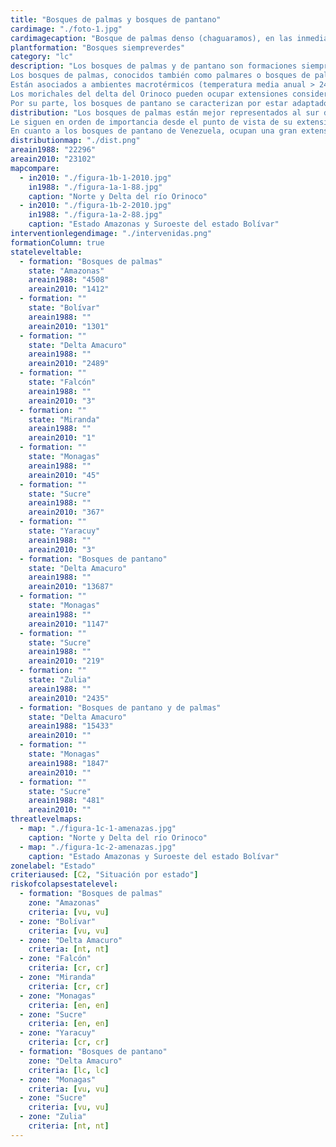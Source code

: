 ```yaml
---
title: "Bosques de palmas y bosques de pantano"
cardimage: "./foto-1.jpg"
cardimagecaption: "Bosque de palmas denso (chaguaramos), en las inmediaciones del Parque Nacional Turuépano. <i>Giuseppe Colonnello</i>"
plantformation: "Bosques siempreverdes"
category: "lc"
description: "Los bosques de palmas y de pantano son formaciones siempreverdes caracterizadas por individuos de gran porte y altura. Pese a que pueden distinguirse entre sí por su composición florística y por las características del ambiente que ocupan, requieren conocimientos de campo muy específicos para cartografiarlas de manera detallada e independientemente. Sus mayores extensiones son contiguas y están sometidas a amenazas similares en el delta del Orinoco y al sur del país, de allí que se presenten en conjunto.<br><br>
Los bosques de palmas, conocidos también como palmares o bosques de palmar, son comunidades donde predominan los individuos de porte alto sobre otros elementos vegetales (vid. supra, cap. I). Pueden llegar a ser monoespecíficos, en cuyo caso se les da el nombre de la palma predominante, como chaguaramal o maporal (<i>Roystonea oleracea</i>) o morichal (<i>Mauritia flexuosa</i>), entre otros (Foto 1). Se diferencian de los morichales y palmares de los Llanos y de la Gran Sabana, porque estos se arraigan en una matriz base de sabana graminosa.<br><br>
Están asociados a ambientes macrotérmicos (temperatura media anual > 24°C) y húmedos (ombrófilos, con una precipitación media anual > 1.400 mm). Se desarrollan sobre terrenos temporal o permanentemente inundados o anegados (Huber & Alarcón 1988, Huber 1995c, González 2003, González-Jiménez 2003, Colonnello <i>et al.</i> 2009). En el caso de los morichales, frecuentemente están sobre suelos ácidos y ricos en materia orgánica, ubicados en depresiones leves del terreno (González 2003, González-Jiménez 2003).<br><br>
Los morichales del delta del Orinoco pueden ocupar extensiones considerables, a lo largo de un gradiente determinado por el nivel de salinidad de las aguas y el tipo de sustrato orgánico asociado. Presentan un estrato arbóreo superior que oscila entre 20 y 25 m donde, por debajo de los individuos adultos de <i>Mauritia flexuosa</i>, se encuentran las copas de <i>Symphonia globulifera</i> (paramán) y <i>Euterpe precatoria</i> (palmito), que no sobrepasan los 15 m de altura. En el segundo estrato arbóreo, de 10 a 15 m, se encuentran <i>Symphonia globulifera, Euterpe precatoria</i> y <i>Virola surinamensis</i> (cuajo). Se reconoce un tercer estrato leñoso conformado por juveniles de las especies arbóreas ya mencionadas y una palma multicaule típicamente de sotobosque, <i>Bactris campestris</i>, además de <i>Montrichardia arborescens</i> (boroboro o rábano) González-Jiménez 2003.<br><br>
Por su parte, los bosques de pantano se caracterizan por estar adaptados a inundaciones temporales o permanentes (Foto 2). Los suelos presentan una lámina de agua, se mantienen permanentemente saturados, o al menos conservan un nivel freático muy cercano a la superficie, aún durante el final de la época de sequía. En Venezuela se caracterizan por la presencia de un estrato arbóreo superior constituido por individuos de gran porte, que pueden alcanzar hasta 25 m de altura. Predominan algunos árboles como <i>Symphonia globulifera</i> y <i>Pterocarpus officinalis</i> (sangre de drago) y varias especies de palmas. El árbol <i>Pterocarpus officinalis</i> (Foto 3) puede llegar a formar comunidades monoespecíficas (González 2004, Colonnello <i>et al.</i> 2009). Cuando la proporción de palmas es mayor que la de cualquier otra especie, pasan a llamarse bosques de palmas. Lo conforman dos grandes grupos: 1) los asociados a suelos minerales, ubicados preferentemente a orillas de los caños, sujetos a inundación temporal, y son predominantes en el delta medio del río Orinoco, y 2) los presentes sobre planos de turba, ubicados en las partes más alejadas de los caños, en cubetas y depresiones, sujetos a inundación o anegamiento permanente, se presentan en el delta inferior del río Orinoco y otras áreas de condiciones similares (González 2004). En estos últimos, es frecuente que la composición química de los suelos evite que la hojarasca se descomponga completamente, lo que con el tiempo crea una gruesa capa de turba, rica en ácido húmico (González 2004)."
distribution: "Los bosques de palmas están mejor representados al sur del río Orinoco (Tabla 1, Figura 1). En las planicies del delta del Orinoco, al sur de Paria y en la desembocadura del río San Juan, se encuentran entremezclados con el bosque de pantano, pueden ser bosques prácticamente monoespecíficos de Mauritia flexuosa (Foto 4) o de Roystonea oleracea (Foto 5), o bosques más diversos al sur del Río Grande, donde las especies de palmas más abundantes suelen ser Manicaria saccifera (temiche) y Euterpe oleracea (palmito o manaca) [González-Jiménez 2003]. Los bosques de palma de Manicaria saccifera, también llamados temichales, adoptan disposiciones alargadas, asociadas con formas de terreno predominantemente cóncavas e inundadas, que parecen estar alineadas y paralelas con los ejes de drenaje que actúan como cursos de aguas (González-Jiménez 2003).<br><br>
Le siguen en orden de importancia desde el punto de vista de su extensión, los bosques de palmas en las llanuras de los ríos Ventuari y Orinoco en el estado Amazonas (vid. supra, cap. I: Figura 9, unidad de paisaje B5) [Foto 6] y los de la penillanura de los ríos Caura y Paragua, en el estado Bolívar (vid. supra, cap. I: Figura 9, unidad de paisaje B4). Al norte del Orinoco los bosques de palmas tienen superficies muy reducidas (puntos en la Figura 1), constituyendo remanentes aislados de chaguaramales o maporales ubicados en tierras bajo diferentes usos humanos. Se les encuentra en las cuencas de los ríos Tocuyo (Falcón) y Aroa (Yaracuy), y en el estado Miranda (Barlovento) en las cercanías de Chuspa (Foto 7), en un área pequeña, menor a 1 km<sup>2</sup> (Steyermark 1977).<br><br>
En cuanto a los bosques de pantano de Venezuela, ocupan una gran extensión en el delta medio e inferior del río Orinoco, así como al sur de Paria y en el delta de los ríos San Juan y Guarapiche. Se observan también al sur del lago de Maracaibo, en las ciénagas de Juan Manuel (Figura 1). Así mismo, existen parches de menor tamaño en otras regiones del país, pero por la escala de análisis de esta investigación no pueden ser cuantificados."
distributionmap: "./dist.png"
areain1988: "22296"
areain2010: "23102"
mapcompare:
  - in2010: "./figura-1b-1-2010.jpg"
    in1988: "./figura-1a-1-88.jpg"
    caption: "Norte y Delta del río Orinoco"
  - in2010: "./figura-1b-2-2010.jpg"
    in1988: "./figura-1a-2-88.jpg"
    caption: "Estado Amazonas y Suroeste del estado Bolívar"
interventionlegendimage: "./intervenidas.png"
formationColumn: true
stateleveltable:
  - formation: "Bosques de palmas"
    state: "Amazonas"
    areain1988: "4508"
    areain2010: "1412"
  - formation: ""
    state: "Bolívar"
    areain1988: ""
    areain2010: "1301"
  - formation: ""
    state: "Delta Amacuro"
    areain1988: ""
    areain2010: "2489"
  - formation: ""
    state: "Falcón"
    areain1988: ""
    areain2010: "3"
  - formation: ""
    state: "Miranda"
    areain1988: ""
    areain2010: "1"
  - formation: ""
    state: "Monagas"
    areain1988: ""
    areain2010: "45"
  - formation: ""
    state: "Sucre"
    areain1988: ""
    areain2010: "367"
  - formation: ""
    state: "Yaracuy"
    areain1988: ""
    areain2010: "3"
  - formation: "Bosques de pantano"
    state: "Delta Amacuro"
    areain1988: ""
    areain2010: "13687"
  - formation: ""
    state: "Monagas"
    areain1988: ""
    areain2010: "1147"
  - formation: ""
    state: "Sucre"
    areain1988: ""
    areain2010: "219"
  - formation: ""
    state: "Zulia"
    areain1988: ""
    areain2010: "2435"
  - formation: "Bosques de pantano y de palmas"
    state: "Delta Amacuro"
    areain1988: "15433"
    areain2010: ""
  - formation: ""
    state: "Monagas"
    areain1988: "1847"
    areain2010: ""
  - formation: ""
    state: "Sucre"
    areain1988: "481"
    areain2010: ""
threatlevelmaps:
  - map: "./figura-1c-1-amenazas.jpg"
    caption: "Norte y Delta del río Orinoco"
  - map: "./figura-1c-2-amenazas.jpg"
    caption: "Estado Amazonas y Suroeste del estado Bolívar"
zonelabel: "Estado"
criteriaused: [C2, "Situación por estado"]
riskofcolapsestatelevel:
  - formation: "Bosques de palmas"
    zone: "Amazonas"
    criteria: [vu, vu]
  - zone: "Bolívar"
    criteria: [vu, vu]
  - zone: "Delta Amacuro"
    criteria: [nt, nt]
  - zone: "Falcón"
    criteria: [cr, cr]
  - zone: "Miranda"
    criteria: [cr, cr]
  - zone: "Monagas"
    criteria: [en, en]
  - zone: "Sucre"
    criteria: [en, en]
  - zone: "Yaracuy"
    criteria: [cr, cr]
  - formation: "Bosques de pantano"
    zone: "Delta Amacuro"
    criteria: [lc, lc]
  - zone: "Monagas"
    criteria: [vu, vu]
  - zone: "Sucre"
    criteria: [vu, vu]
  - zone: "Zulia"
    criteria: [nt, nt]
---
```

